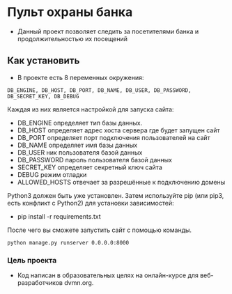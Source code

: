 # Пульт охраны банка
- Данный проект позволяет следить за посетителями банка и продолжительностью их посещений

## Как установить
- В проекте есть 8 переменных окружения: 
```
DB_ENGINE, DB_HOST, DB_PORT, DB_NAME, DB_USER, DB_PASSWORD, DB_SECRET_KEY, DB_DEBUG
```
Каждая из них является настройкой для запуска сайта:
- DB_ENGINE определяет тип базы данных.
- DB_HOST определяет адрес хоста сервера где будет запущен сайт
- DB_PORT определяет порт подключения пользователей на сайт
- DB_NAME определяет имя базы данных
- DB_USER ник пользователя базой данных
- DB_PASSWORD пароль пользователя базой данных
- SECRET_KEY определяет секретный ключ сайта
- DEBUG режим отладки
- ALLOWED_HOSTS отвечает за разрешённые к подключению домены


Python3 должен быть уже установлен. Затем используйте pip (или pip3, есть конфликт с Python2) для установки зависимостей:

- pip install -r requirements.txt

После чего вы сможете запустить сайт с помощью команды.
```
python manage.py runserver 0.0.0.0:8000
```
### Цель проекта
- Код написан в образовательных целях на онлайн-курсе для веб-разработчиков dvmn.org.

